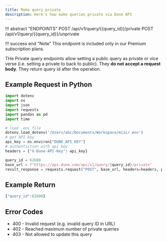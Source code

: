```yaml
---
title: Make query private
description: Here's how make queries private via Dune API
---
```


!!! abstract "ENDPOINTS"
    POST /api/v1/query/{{query_id}}/private
    POST /api/v1/query/{{query_id}}/unprivate

!!! success end "Note" 
    This endpoint is included only in our Premium subscription plans.

THe Private query endpoints allow setting a public query as private or vice verse (i.e. setting a private to back to public). They **do not accept a request body**. They return query id after the operation.

## Example Request in Python

```python
import dotenv
import os
import json
import requests
import pandas as pd
import time

# load .env file
dotenv.load_dotenv('/Users/abc/Documents/Workspace/misc/.env')
# get API key
api_key = os.environ["DUNE_API_KEY"]
# authentiction with api key
headers = {"X-Dune-API-Key": api_key}

query_id = 62608
base_url = f"https://api.dune.com/api/v1/query/{query_id}/private"
result_response = requests.request("POST", base_url, headers=headers, params=params)
```

## Example Return

```js
{"query_id":62608}
```

## Error Codes
- 400 - Invalid request (e.g. invalid query ID in URL)
- 402 - Reached maximum number of private queries
- 403 - Not allowed to update this query